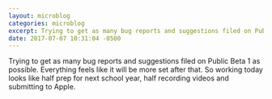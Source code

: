 ```yaml
---
layout: microblog
categories: microblog
excerpt: Trying to get as many bug reports and suggestions filed on Public Beta 1 as possible. Everything feels like it will be more set after that. So working today looks like half prep for next school year, half recording videos and submitting to Apple.
date: 2017-07-07 10:31:04 -0500
---
```


Trying to get as many bug reports and suggestions filed on Public Beta 1 as possible. Everything feels like it will be more set after that. So working today looks like half prep for next school year, half recording videos and submitting to Apple.